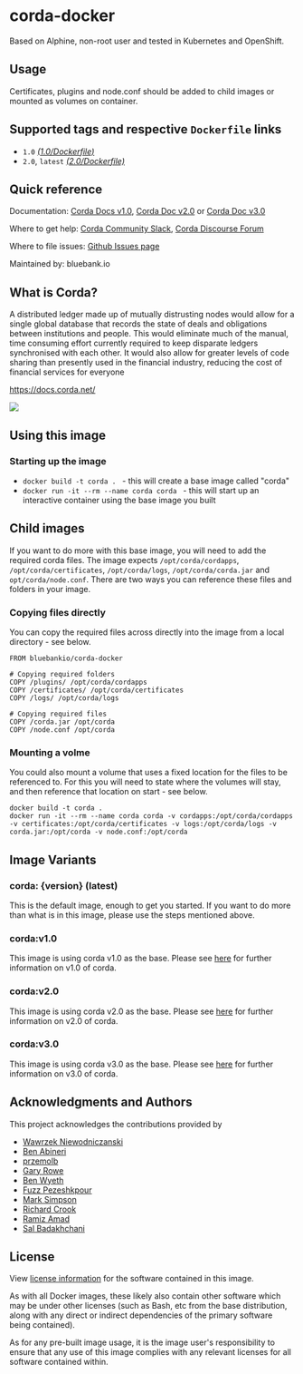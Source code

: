 # corda-docker
Based on Alphine, non-root user and tested in Kubernetes and OpenShift.

## Usage
Certificates, plugins and node.conf should be added to child images or mounted as volumes on container.

## Supported tags and respective `Dockerfile` links

* `1.0` [_(1.0/Dockerfile)_](https://github.com/bluebankio/corda-docker/tree/1.0)
* `2.0`, `latest` [_(2.0/Dockerfile)_](https://github.com/bluebankio/corda-docker/tree/2.0)

## Quick reference
Documentation: [Corda Docs v1.0](https://docs.corda.net/releases/release-V1.0/), [Corda Doc v2.0](https://docs.corda.net/releases/release-V2.0/) or [Corda Doc v3.0](https://docs.corda.net/releases/release-V3.0/)

Where to get help: [Corda Community Slack](https://slack.corda.net/), [Corda Discourse Forum](https://discourse.corda.net/)

Where to file issues: [Github Issues page](https://github.com/corda/corda-docker/issues?q=is%3Aopen+is%3Aissue)

Maintained by: bluebank.io

## What is Corda?
A distributed ledger made up of mutually distrusting nodes would
allow for a single global database that records the state of deals and obligations
between institutions and people. This would eliminate much of
the manual, time consuming effort currently required to keep disparate
ledgers synchronised with each other. It would also allow for greater levels
of code sharing than presently used in the financial industry, reducing
the cost of financial services for everyone

https://docs.corda.net/

![](https://camo.githubusercontent.com/a7b7d659d6e01a9e49ff2d9919f7a66d84aac66e/68747470733a2f2f7777772e636f7264612e6e65742f77702d636f6e74656e742f75706c6f6164732f323031362f31312f66673030355f636f7264615f622e706e67)

## Using this image
### Starting up the image
* `docker build -t corda . ` - this will create a base image called "corda"
* `docker run -it --rm --name corda corda ` - this will start up an interactive container using the base image you built

## Child images
If you want to do more with this base image, you will need to add the required corda files. The image expects `/opt/corda/cordapps`, `/opt/corda/certificates`, `/opt/corda/logs`, `/opt/corda/corda.jar` and `opt/corda/node.conf`. There are two ways you can reference these files and folders in your image.

### Copying files directly
You can copy the required files across directly into the image from a local directory - see below.

```
FROM bluebankio/corda-docker

# Copying required folders
COPY /plugins/ /opt/corda/cordapps
COPY /certificates/ /opt/corda/certificates
COPY /logs/ /opt/corda/logs

# Copying required files
COPY /corda.jar /opt/corda
COPY /node.conf /opt/corda
```
### Mounting a volme
You could also mount a volume that uses a fixed location for the files to be referenced to. For this you will need to state where the volumes will stay, and then reference that location on start - see below.

```
docker build -t corda . 
docker run -it --rm --name corda corda -v cordapps:/opt/corda/cordapps -v certificates:/opt/corda/certificates -v logs:/opt/corda/logs -v corda.jar:/opt/corda -v node.conf:/opt/corda
```


## Image Variants
### corda: {version} (latest)
This is the default image, enough to get you started. If you want to do more than what is in this image, please use the steps mentioned above.

### corda:v1.0
This image is using corda v1.0 as the base. Please see [here](https://docs.corda.net/releases/release-V1.0/) for further information on v1.0 of corda.

### corda:v2.0
This image is using corda v2.0 as the base. Please see [here](https://docs.corda.net/releases/release-V2.0/) for further information on v2.0 of corda.

### corda:v3.0
This image is using corda v3.0 as the base. Please see [here](https://docs.corda.net/releases/release-V3.0/) for further information on v3.0 of corda.

## Acknowledgments and Authors
This project acknowledges the contributions provided by
- [Wawrzek Niewodniczanski](https://github.com/wawrzek)
- [Ben Abineri](https://github.com/benabineri)
- [przemolb](https://github.com/przemolb)
- [Gary Rowe](https://github.com/gary-rowe)
- [Ben Wyeth](https://github.com/nimmaj)
- [Fuzz Pezeshkpour](https://github.com/dazraf)
- [Mark Simpson](https://github.com/Bartman250)
- [Richard Crook](https://github.com/pinkgrass)
- [Ramiz Amad](https://github.com/ramiz99)
- [Sal Badakhchani](https://github.com/sbadakhc)

## License

View [license information](https://github.com/bluebankio/corda-docker/) for the software contained in this image.

As with all Docker images, these likely also contain other software which may be under other licenses (such as Bash, etc from the base distribution, along with any direct or indirect dependencies of the primary software being contained).

As for any pre-built image usage, it is the image user's responsibility to ensure that any use of this image complies with any relevant licenses for all software contained within.